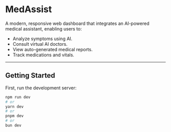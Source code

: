 # MedAssist

A modern, responsive web dashboard that integrates an AI-powered medical assistant, enabling users to:
- Analyze symptoms using AI.
- Consult virtual AI doctors.
- View auto-generated medical reports.
- Track medications and vitals.

---

## Getting Started

First, run the development server:

```bash
npm run dev
# or
yarn dev
# or
pnpm dev
# or
bun dev
